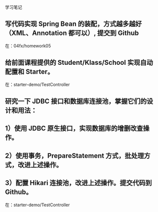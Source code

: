 学习笔记

## 写代码实现 Spring Bean 的装配，方式越多越好（XML、Annotation 都可以）, 提交到 Github
在：04fx/homework05

## 给前面课程提供的 Student/Klass/School 实现自动配置和 Starter。
在：starter-demo/TestController

## 研究一下 JDBC 接口和数据库连接池，掌握它们的设计和用法：
## 1）使用 JDBC 原生接口，实现数据库的增删改查操作。
## 2）使用事务，PrepareStatement 方式，批处理方式，改进上述操作。
## 3）配置 Hikari 连接池，改进上述操作。提交代码到 Github。
在：starter-demo/TestController
